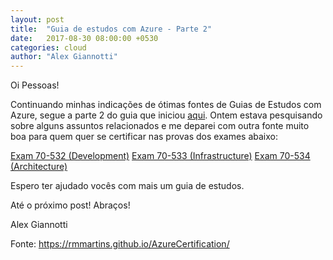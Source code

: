 ```yaml
---
layout: post
title:  "Guia de estudos com Azure - Parte 2"
date:   2017-08-30 08:00:00 +0530
categories: cloud
author: "Alex Giannotti"
---
```


Oi Pessoas!

Continuando minhas indicações de ótimas fontes de Guias de Estudos com Azure, segue a parte 2 do guia que iniciou [aqui](_posts\guia_de_estudos_com_azure_parte1.md). Ontem estava pesquisando sobre alguns assuntos relacionados e me deparei com outra fonte muito boa para quem quer se certificar nas provas dos exames abaixo:

[Exam 70-532 (Development)](https://rmmartins.github.io/AzureCertification/70-532.html)
[Exam 70-533 (Infrastructure)](https://rmmartins.github.io/AzureCertification/70-533.html)
[Exam 70-534 (Architecture)](https://rmmartins.github.io/AzureCertification/70-534.html)

Espero ter ajudado vocês com mais um guia de estudos.

Até o próximo post! Abraços!

Alex Giannotti

Fonte: https://rmmartins.github.io/AzureCertification/
